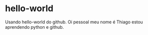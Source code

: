# hello-world
Usando hello-world do github.
Oi pessoal meu nome é Thiago estou aprendendo python e github.
